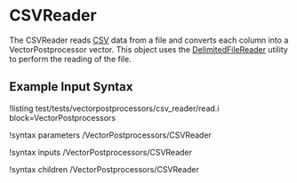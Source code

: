 # CSVReader
The CSVReader reads [CSV](https://en.wikipedia.org/wiki/Comma-separated_values) data from a file
and converts each column into a VectorPostprocessor vector. This object uses the
[DelimitedFileReader](MooseUtils/index.md#delimitedfilereader) utility to perform the reading
of the file.

## Example Input Syntax
!listing test/tests/vectorpostprocessors/csv_reader/read.i block=VectorPostprocessors

!syntax parameters /VectorPostprocessors/CSVReader

!syntax inputs /VectorPostprocessors/CSVReader

!syntax children /VectorPostprocessors/CSVReader
